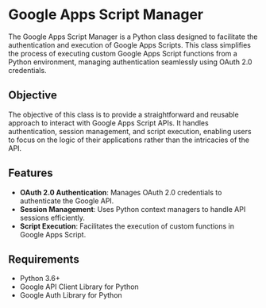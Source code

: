 
# Google Apps Script Manager

The Google Apps Script Manager is a Python class designed to facilitate the authentication and execution of Google Apps Scripts. This class simplifies the process of executing custom Google Apps Script functions from a Python environment, managing authentication seamlessly using OAuth 2.0 credentials.

## Objective

The objective of this class is to provide a straightforward and reusable approach to interact with Google Apps Script APIs. It handles authentication, session management, and script execution, enabling users to focus on the logic of their applications rather than the intricacies of the API.

## Features

- **OAuth 2.0 Authentication**: Manages OAuth 2.0 credentials to authenticate the Google API.
- **Session Management**: Uses Python context managers to handle API sessions efficiently.
- **Script Execution**: Facilitates the execution of custom functions in Google Apps Script.

## Requirements

- Python 3.6+
- Google API Client Library for Python
- Google Auth Library for Python
